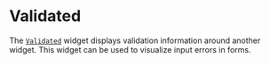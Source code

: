 # Validated

The [`Validated`][Validated] widget displays validation information around
another widget. This widget can be used to visualize input errors in forms.

[Validated]: <{{ docs }}/widgets/validated/struct.Validated.html>
